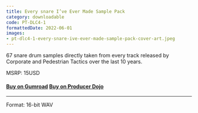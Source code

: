 ```yaml
---
title: Every snare I’ve Ever Made Sample Pack
category: downloadable
code: PT-DLC4-1
formattedDate: 2022-06-01
images:
- pt-dlc4-1-every-snare-ive-ever-made-sample-pack-cover-art.jpeg
---
```


67 snare drum samples directly taken from every track released by Corporate and Pedestrian Tactics over the last 10 years.

MSRP: 15USD

#### [Buy on Gumroad](https://pedestriantactics.gumroad.com/l/Pt-dlc4-1) [Buy on Producer Dojo](https://producerdj.com/product/every-snare-ive-ever-made)

---

<div class="details">

Format: 16-bit WAV

</div>
